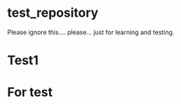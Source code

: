 # test_repository
Please ignore this.... please... just for learning and testing.

# Test1

# For test

